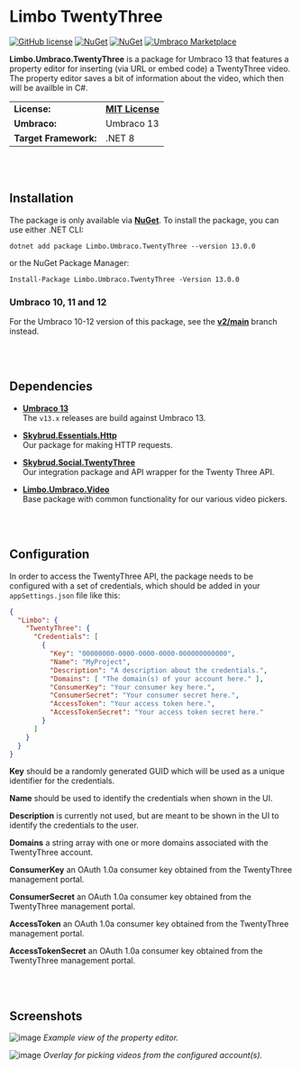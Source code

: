 # Limbo TwentyThree

[![GitHub license](https://img.shields.io/badge/license-MIT-blue.svg)](LICENSE.md)
[![NuGet](https://img.shields.io/nuget/v/Limbo.Umbraco.TwentyThree.svg)](https://www.nuget.org/packages/Limbo.Umbraco.TwentyThree)
[![NuGet](https://img.shields.io/nuget/dt/Limbo.Umbraco.TwentyThree.svg)](https://www.nuget.org/packages/Limbo.Umbraco.TwentyThree)
[![Umbraco Marketplace](https://img.shields.io/badge/umbraco-marketplace-%233544B1)](https://marketplace.umbraco.com/package/limbo.umbraco.twentythree)

**Limbo.Umbraco.TwentyThree** is a package for Umbraco 13 that features a property editor for inserting (via URL or embed code) a TwentyThree video. The property editor saves a bit of information about the video, which then will be availble in C#.

<table>
  <tr>
    <td><strong>License:</strong></td>
    <td><a href="./LICENSE.md"><strong>MIT License</strong></a></td>
  </tr>
  <tr>
    <td><strong>Umbraco:</strong></td>
    <td>
      Umbraco 13
    </td>
  </tr>
  <tr>
    <td><strong>Target Framework:</strong></td>
    <td>
      .NET 8
    </td>
  </tr>
</table>



<br /><br />
## Installation

The package is only available via [**NuGet**](https://www.nuget.org/packages/Limbo.Umbraco.TwentyThree/13.0.0). To install the package, you can use either .NET CLI:

```
dotnet add package Limbo.Umbraco.TwentyThree --version 13.0.0
```

or the NuGet Package Manager:

```
Install-Package Limbo.Umbraco.TwentyThree -Version 13.0.0
```

### Umbraco 10, 11 and 12
For the Umbraco 10-12 version of this package, see the [**v2/main**](https://github.com/limbo-works/Limbo.Umbraco.TwentyThree/tree/v2/main) branch instead.






<br /><br />
## Dependencies

- [**Umbraco 13**](https://github.com/umbraco/Umbraco-CMS)  
The `v13.x` releases are build against Umbraco 13.

- [**Skybrud.Essentials.Http**](https://github.com/skybrud/Skybrud.Essentials.Http)  
Our package for making HTTP requests.

- [**Skybrud.Social.TwentyThree**](https://github.com/abjerner/Skybrud.Social.TwentyThree)  
Our integration package and API wrapper for the Twenty Three API.

- [**Limbo.Umbraco.Video**](https://github.com/limbo-works/Limbo.Umbraco.Video)  
Base package with common functionality for our various video pickers.





<br /><br />
## Configuration

In order to access the TwentyThree API, the package needs to be configured with a set of credentials, which should be added in your `appSettings.json` file like this:

```json
{
  "Limbo": {
    "TwentyThree": {
      "Credentials": [
        {
          "Key": "00000000-0000-0000-0000-000000000000",
          "Name": "MyProject",
          "Description": "A description about the credentials.",
          "Domains": [ "The domain(s) of your account here." ],
          "ConsumerKey": "Your consumer key here.",
          "ConsumerSecret": "Your consumer secret here.",
          "AccessToken": "Your access token here.",
          "AccessTokenSecret": "Your access token secret here."
        }
      ]
    }
  }
}
```

**Key** should be a randomly generated GUID which will be used as a unique identifier for the credentials.

**Name** should be used to identify the credentials when shown in the UI.

**Description** is currently not used, but are meant to be shown in the UI to identify the credentials to the user.

**Domains** a string array with one or more domains associated with the TwentyThree account.

**ConsumerKey** an OAuth 1.0a consumer key obtained from the TwentyThree management portal.

**ConsumerSecret** an OAuth 1.0a consumer key obtained from the TwentyThree management portal.

**AccessToken** an OAuth 1.0a consumer key obtained from the TwentyThree management portal.

**AccessTokenSecret** an OAuth 1.0a consumer key obtained from the TwentyThree management portal.


<br /><br />
## Screenshots

![image](https://user-images.githubusercontent.com/3634580/190511380-6f3a9338-9ee6-4e66-9f52-adbeb32c898b.png)
*Example view of the property editor.*

![image](https://user-images.githubusercontent.com/3634580/190514237-60cc32d0-5467-4adf-9688-9491b63ba754.png)
*Overlay for picking videos from the configured account(s).*
